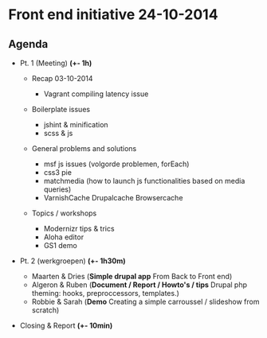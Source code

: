 # Front end initiative 24-10-2014

## Agenda

  * Pt. 1 (Meeting) **(+- 1h)**
      * Recap 03-10-2014
        * Vagrant compiling latency issue
        

      * Boilerplate issues
        * jshint & minification
        * scss & js
        

      * General problems and solutions
        * msf js issues (volgorde problemen, forEach)
        * css3 pie
        * matchmedia (how to launch js functionalities based on media queries)
        * VarnishCache Drupalcache Browsercache
        
      * Topics / workshops
        * Modernizr tips & trics
        * Aloha editor
        * GS1 demo


  * Pt. 2 (werkgroepen) **(+- 1h30m)**
    * Maarten & Dries (**Simple drupal app** From Back to Front end)
    * Algeron & Ruben (**Document / Report / Howto's / tips** Drupal php theming: hooks, preproccessors, templates.)
    * Robbie & Sarah (**Demo** Creating a simple carroussel / slideshow from scratch)


  * Closing & Report **(+- 10min)**
